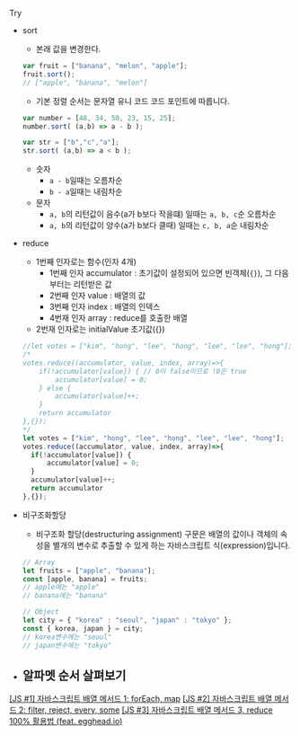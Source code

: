 Try

- sort
    - 본래 값을 변경한다.
    ``` js
    var fruit = ["banana", "melon", "apple"];
    fruit.sort();
    // ["apple", "banana", "melon"]
    ```
    - 기본 정렬 순서는 문자열 유니 코드 코드 포인트에 따릅니다.

    ``` js
    var number = [48, 34, 50, 23, 15, 25];
    number.sort( (a,b) => a - b );

    var str = ["b","c","a"];
    str.sort( (a,b) => a < b );
    ```
    - 숫자
        - `a - b`일때는 오름차순
        - `b - a`일때는 내림차순
    - 문자
        - `a, b`의 리턴값이 음수(a가 b보다 작을떄) 일때는 `a, b, c`순 오름차순
        - `a, b`의 리턴값이 양수(a가 b보다 클때) 일때는 `c, b, a`순 내림차순
- reduce
    - 1번째 인자로는 함수(인자 4개)
        - 1번째 인자 accumulator : 초기값이 설정되어 있으면 빈객체(`{}`), 그 다음부터는 리턴받은 값
        - 2번째 인자 value : 배열의 값
        - 3번째 인자 index : 배열의 인덱스
        - 4번재 인자 array : reduce를 호출한 배열
    - 2번재 인자로는 initialValue 초기값({})
    ``` js
    //let votes = ["kim", "hong", "lee", "hong", "lee", "lee", "hong"];
    /*
    votes.reduce((accumulator, value, index, array)=>{
        if(!accumulator[value]) { // 0이 false이므로 !0은 true
            accumulator[value] = 0;
        } else { 
            accumulator[value]++;
        }
        return accumulator
    },{});
    */
    let votes = ["kim", "hong", "lee", "hong", "lee", "lee", "hong"];
    votes.reduce((accumulator, value, index, array)=>{
      if(!accumulator[value]) {
          accumulator[value] = 0;
      } 
      accumulator[value]++;
      return accumulator
    },{});
    ```
- 비구조화할당
    - 비구조화 할당(destructuring assignment) 구문은 배열의 값이나 객체의 속성을 별개의 변수로 추출할 수 있게 하는 자바스크립트 식(expression)입니다.
    ``` js
    // Array
    let fruits = ["apple", "banana"];
    const [apple, banana] = fruits;
    // apple에는 "apple"
    // banana에는 "banana"

    // Object
    let city = { "korea" : "seoul", "japan" : "tokyo" };
    const { korea, japan } = city;
    // korea변수에는 "seoul"
    // japan변수에는 "tokyo"
    ```
- 알파멧 순서 살펴보기
    - 

[[JS #1] 자바스크립트 배열 메서드 1: forEach, map](https://medium.com/@hongkevin/js-1-%EC%9E%90%EB%B0%94%EC%8A%A4%ED%81%AC%EB%A6%BD%ED%8A%B8-%EB%B0%B0%EC%97%B4-%EB%A9%94%EC%84%9C%EB%93%9C-1-foreach-map-b1cb1c2237d1)
[[JS #2] 자바스크립트 배열 메서드 2: filter, reject, every, some](https://medium.com/@hongkevin/js-2-%EC%9E%90%EB%B0%94%EC%8A%A4%ED%81%AC%EB%A6%BD%ED%8A%B8-%EB%B0%B0%EC%97%B4-%EB%A9%94%EC%84%9C%EB%93%9C-2-filter-reject-every-some-4517f99fc998)
[[JS #3] 자바스크립트 배열 메서드 3, reduce 100% 활용법 (feat. egghead.io)](https://medium.com/@hongkevin/js-3-%EC%9E%90%EB%B0%94%EC%8A%A4%ED%81%AC%EB%A6%BD%ED%8A%B8-%EB%B0%B0%EC%97%B4-%EB%A9%94%EC%84%9C%EB%93%9C-reduce-100-%ED%99%9C%EC%9A%A9%EB%B2%95-feat-egghead-io-97c679857ece)

